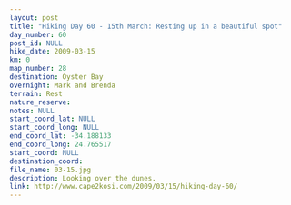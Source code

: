 ```yaml
---
layout: post
title: "Hiking Day 60 - 15th March: Resting up in a beautiful spot"
day_number: 60
post_id: NULL
hike_date: 2009-03-15
km: 0
map_number: 28
destination: Oyster Bay
overnight: Mark and Brenda
terrain: Rest
nature_reserve: 
notes: NULL
start_coord_lat: NULL
start_coord_long: NULL
end_coord_lat: -34.188133
end_coord_long: 24.765517
start_coord: NULL
destination_coord: 
file_name: 03-15.jpg
description: Looking over the dunes.
link: http://www.cape2kosi.com/2009/03/15/hiking-day-60/
---
```

